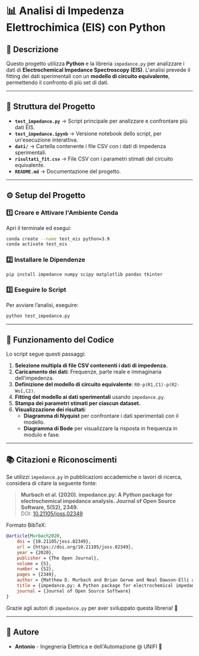 # 📊 Analisi di Impedenza Elettrochimica (EIS) con Python

## 📌 Descrizione
Questo progetto utilizza **Python** e la libreria `impedance.py` per analizzare i dati di **Electrochemical Impedance Spectroscopy (EIS)**. 
L'analisi prevede il fitting dei dati sperimentali con un **modello di circuito equivalente**, permettendo il confronto di più set di dati.

---

## 📂 Struttura del Progetto
- **`test_impedance.py`** → Script principale per analizzare e confrontare più dati EIS.
- **`test_impedance.ipynb`** → Versione notebook dello script, per un'esecuzione interattiva.
- **`dati/`** → Cartella contenente i file CSV con i dati di impedenza sperimentali.
- **`risultati_fit.csv`** → File CSV con i parametri stimati del circuito equivalente.
- **`README.md`** → Documentazione del progetto.

---

## ⚙️ **Setup del Progetto**
### 1️⃣ **Creare e Attivare l'Ambiente Conda**
Apri il terminale ed esegui:
```sh
conda create --name test_eis python=3.9
conda activate test_eis
```

### 2️⃣ **Installare le Dipendenze**
```sh
pip install impedance numpy scipy matplotlib pandas tkinter
```

### 3️⃣ **Eseguire lo Script**
Per avviare l’analisi, eseguire:
```sh
python test_impedance.py
```

---

## 🔬 **Funzionamento del Codice**
Lo script segue questi passaggi:
1. **Selezione multipla di file CSV contenenti i dati di impedenza.**
2. **Caricamento dei dati**: Frequenze, parte reale e immaginaria dell'impedenza.
3. **Definizione del modello di circuito equivalente**: `R0-p(R1,C1)-p(R2-Wo1,C2)`.
4. **Fitting del modello ai dati sperimentali** usando `impedance.py`.
5. **Stampa dei parametri stimati per ciascun dataset.**
6. **Visualizzazione dei risultati**:
   - **Diagramma di Nyquist** per confrontare i dati sperimentali con il modello.
   - **Diagramma di Bode** per visualizzare la risposta in frequenza in modulo e fase.

---

## 📚 **Citazioni e Riconoscimenti**
Se utilizzi `impedance.py` in pubblicazioni accademiche o lavori di ricerca, considera di citare la seguente fonte:

> **Murbach et al. (2020). impedance.py: A Python package for electrochemical impedance analysis. Journal of Open Source Software, 5(52), 2349.**  
> DOI: [10.21105/joss.02349](https://doi.org/10.21105/joss.02349)

Formato BibTeX:
```bibtex
@article{Murbach2020,
    doi = {10.21105/joss.02349},
    url = {https://doi.org/10.21105/joss.02349},
    year = {2020},
    publisher = {The Open Journal},
    volume = {5},
    number = {52},
    pages = {2349},
    author = {Matthew D. Murbach and Brian Gerwe and Neal Dawson-Elli and Lok-kun Tsui},
    title = {impedance.py: A Python package for electrochemical impedance analysis},
    journal = {Journal of Open Source Software}
}
```
Grazie agli autori di `impedance.py` per aver sviluppato questa libreria! 🙌  

---

## 🤖 **Autore**
- **Antonio** - Ingegneria Elettrica e dell'Automazione @ UNIFI 🚀 
